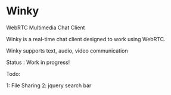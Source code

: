 # Winky
WebRTC Multimedia Chat Client

Winky is a real-time chat client designed to work using WebRTC.

Winky supports text, audio, video communication

Status : Work in progress!

Todo:

1: File Sharing
2: jquery search bar
